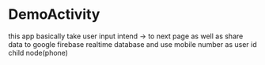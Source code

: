 # DemoActivity
 this app basically take user input intend -> to next page as  well as share data to google  firebase realtime database and use mobile number as user id
 child node(phone)
